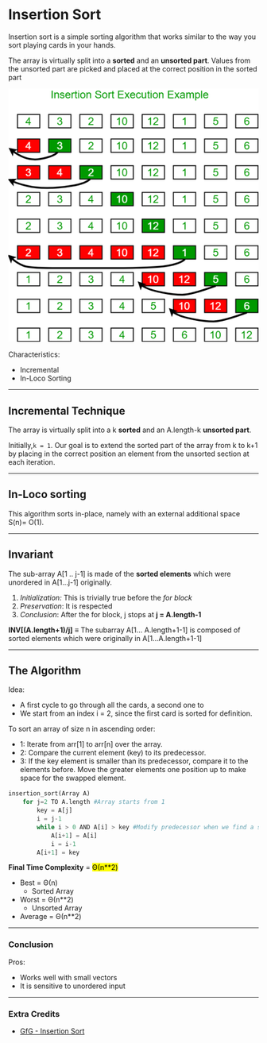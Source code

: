 # Insertion Sort
Insertion sort is a simple sorting algorithm that works similar to the way you sort playing 
cards in your hands. 

The array is virtually split into a **sorted** and an **unsorted part**. 
Values from the unsorted part are picked and placed at the correct position in the sorted part

![Insertion Sort](https://github.com/PayThePizzo/DataStrutucures-Algorithms/blob/main/Resources/insertionsort.png?raw=TRUE)

Characteristics:
* Incremental
* In-Loco Sorting

--- 

## Incremental Technique 
The array is virtually split into a  k **sorted** and an  A.length-k **unsorted part**.

Initially,`k = 1`. Our goal is to extend the sorted part of the array from k to k+1 
by placing in the correct position an element from the unsorted section at each iteration.

---

## In-Loco sorting
This algorithm sorts in-place, namely with an external additional space S(n)= O(1).

---

## Invariant
The sub-array A[1 .. j-1] is made of the **sorted elements** which were unordered in A[1...j-1] originally.
1) _Initialization:_ This is trivially true before the *for block*
2) _Preservation_: It is respected
3) _Conclusion_: After the for block, j stops at **j = A.length-1** 

**INV[(A.length+1)/j]** ≡ The subarray A[1... A.length+1-1] is composed of sorted elements which were originally in
A[1...A.length+1-1]

---
## The Algorithm

Idea: 
* A first cycle to go through all the cards, a second one to 
* We start from an index i = 2, since the first card is sorted for definition.

To sort an array of size n in ascending order:
* 1: Iterate from arr[1] to arr[n] over the array.
* 2: Compare the current element (key) to its predecessor.
* 3: If the key element is smaller than its predecessor, compare it to the elements before. 
Move the greater elements one position up to make space for the swapped element.

```python
insertion_sort(Array A)
    for j=2 TO A.length #Array starts from 1
        key = A[j]
        i = j-1
        while i > 0 AND A[i] > key #Modify predecessor when we find a smaller element
            A[i+1] = A[i]
            i = i-1
        A[i+1] = key 
```
**Final Time Complexity** = <mark>Θ(n**2)</mark>
* Best =  Θ(n)
  * Sorted Array
* Worst =  Θ(n**2)
  * Unsorted Array
* Average =  Θ(n**2)

---

### Conclusion
Pros: 
* Works well with small vectors 
* It is sensitive to unordered input

--- 

### Extra Credits

* [GfG - Insertion Sort](https://www.geeksforgeeks.org/insertion-sort/)